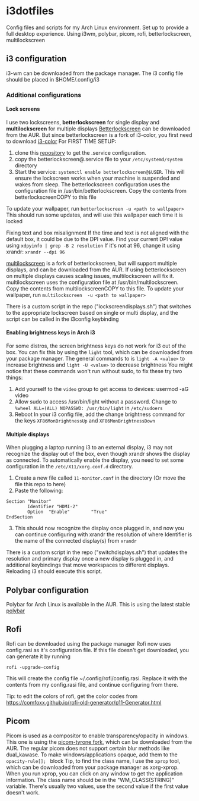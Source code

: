 # i3dotfiles
Config files and scripts for my Arch Linux environment. Set up to provide a full desktop experience. Using i3wm, polybar, picom, rofi, betterlockscreen, multilockscreen 

## i3 configuration
i3-wm can be downloaded from the package manager. The i3 config file should be placed in $HOME/.config/i3
### Additional configurations

#### Lock screens
I use two lockscreens, **betterlockscreen** for single display and **multilockscreen** for multiple displays
[Betterlockscreen](https://aur.archlinux.org/packages/betterlockscreen-git/) can be downloaded from the AUR. But since betterlockscreen is a fork of i3-color, you first need to download [i3-color](https://aur.archlinux.org/packages/i3lock-color/)
For FIRST TIME SETUP:
1) clone this [repository](https://github.com/pavanjadhaw/betterlockscreen) to get the .service configuration. 
2) copy the betterlockscreen@.service file to your ```/etc/systemd/system``` directory
3) Start the service: ```systemctl enable betterlockscreen@$USER```. This will ensure the lockscreen works when your machine is suspended and wakes from sleep.
The betterlockscreen configuration uses the configuration file in /usr/bin/betterlockscreen. Copy the contents from betterlockscreenCOPY to this file

To update your wallpaper, run ```betterlockscreen -u <path to wallpaper>```
This should run some updates, and will use this wallpaper each time it is locked

Fixing text and box misalignment
If the time and text is not aligned with the default box, it could be due to the DPI value.
Find your current DPI value using ```xdpyinfo | grep -B 2 resolution```
If it's not at 96, change it using xrandr: ```xrandr --dpi 96```

[multilockscreen](https://aur.archlinux.org/packages/multilockscreen/) is a fork of betterlockscreen, but will support multiple displays, and can be downloaded from the AUR. If using betterlockscreen on multiple displays causes scaling issues, multilockscreen will fix it.
multilockscreen uses the configuration file at /usr/bin/multilockscreen. Copy the contents from multilockscreenCOPY to this file. 
To update your wallpaper, run ```multilockscreen  -u <path to wallpaper>```

There is a custom script in the repo ("lockscreendisplays.sh") that switches to the appropriate lockscreen based on single or multi display, and the script can be called in the i3config keybinding

#### Enabling brightness keys in Arch i3
For some distros, the screen brightness keys do not work for i3 out of the box. You can fix this by using the  ```light``` tool, which can be downloaded from your package manager. The general commands to is  ```light -A <value>``` to increase brightness and ```light -U <value>``` to decrease brightness
You might notice that these commands won't run without sudo, to fix these try two things:
1) Add yourself to the ```video``` group to get access to devices: usermod -aG <user> video
2) Allow sudo to access /usr/bin/light without a password. Change to ```%wheel ALL=(ALL) NOPASSWD: /usr/bin/light``` in ```/etc/sudoers```
3) Reboot
In your i3 config file, add the change brightness command for the keys  ```XF86MonBrightnessUp``` and ```XF86MonBrightnessDown```

#### Multiple displays
When plugging a laptop running i3 to an external display, i3 may not recognize the display out of the box, even though xrandr shows the display as connected. To automatically enable the display, you need to set some configuration in the ```/etc/X11/xorg.conf.d``` directory.
1) Create a new file called ```11-monitor.conf``` in the directory (Or move the file this repo to here)
2) Paste the following:
``` 
Section "Monitor"
        Identifier "HDMI-2"
        Option  "Enable"        "True"
EndSection
```
3) This should now recognize the display once plugged in, and now you can continue configuring with xrandr the resolution of 
where Identifier is the name of the connected display(s) from ```xrandr```

There is a custom script in the repo ("switchdisplays.sh") that updates the resolution and primary display once a new display is plugged in, and additional keybindings that move workspaces to different displays. Reloading i3 should execute this script.

## Polybar configuration
Polybar for Arch Linux is available in the AUR. This is using the latest stable [polybar](https://aur.archlinux.org/packages/polybar/) 

## Rofi
Rofi can be downloaded using the package manager
Rofi now uses config.rasi as it's configuration file. If this file doesn't get downloaded, you can generate it by running
```
rofi -upgrade-config
```
This will create the config file ~/.config/rofi/config.rasi. Replace it with the contents from my config.rasi file, and continue configuring from there.

Tip: to edit the colors of rofi, get the color codes from https://comfoxx.github.io/rofi-old-generator/p11-Generator.html 
## Picom
Picom is used as a compositor to enable transparency/opacity in windows. This one is using the [picom-tyrone fork](https://aur.archlinux.org/packages/picom-tryone-git/), which can be downloaded from the AUR. The regular picom does not support certain blur methods like dual_kawase.
To make windows/applications opaque, add them to the ```opacity-rule[]; ``` block
Tip, to find the class name, I use the  ```xprop``` tool, which can be downloaded from your package manager as xorg-xprop. When you run xprop, you can click on any window to get the application information. The class name should be in the "WM_CLASS(STRING)" variable. There's usually two values, use the second value if the first value doesn't work.


